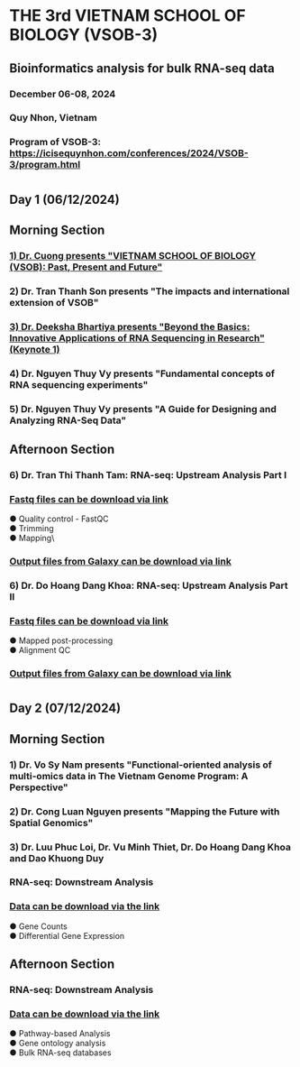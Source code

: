 # THE 3rd VIETNAM SCHOOL OF BIOLOGY (VSOB-3)
## Bioinformatics analysis for bulk RNA-seq data
### December 06-08, 2024 
### Quy Nhon, Vietnam
### Program of VSOB-3: https://icisequynhon.com/conferences/2024/VSOB-3/program.html

#
## Day 1 (06/12/2024)
## Morning Section
### [**1) Dr. Cuong presents "VIETNAM SCHOOL OF BIOLOGY (VSOB): Past, Present and Future"**](https://github.com/luuloi/VSOB3_bulk_RNA-seq/blob/d29ef639ea3bae0c557753d6c8d4ef70033b8224/Day1_20241206/VSOB-intro_Dr_Cuong.pdf)
### 2) Dr. Tran Thanh Son presents "The impacts and international extension of VSOB"
### [**3) Dr. Deeksha Bhartiya presents "Beyond the Basics: Innovative Applications of RNA Sequencing in Research" (Keynote 1)**](https://github.com/luuloi/VSOB3_bulk_RNA-seq/blob/d29ef639ea3bae0c557753d6c8d4ef70033b8224/Day1_20241206/)
### 4) Dr. Nguyen Thuy Vy presents "Fundamental concepts of RNA sequencing experiments"
### 5) Dr. Nguyen Thuy Vy presents "A Guide for Designing and Analyzing RNA-Seq Data"
## Afternoon Section
### 6) Dr. Tran Thi Thanh Tam: RNA-seq: Upstream Analysis Part I
### [**Fastq files can be download via link**](https://drive.google.com/drive/folders/14k-lzmrjOdmzaA2a6vyQZwnoL6i_ABEa?usp=sharing)
● Quality control - FastQC\
● Trimming\
● Mapping\
### [**Output files from Galaxy can be download via link**](https://usegalaxy.org.au/u/tam-tran/h/rnasequpstreamtest)
### 6) Dr. Do Hoang Dang Khoa: RNA-seq: Upstream Analysis Part II
### [**Fastq files can be download via link**](https://drive.google.com/drive/folders/14k-lzmrjOdmzaA2a6vyQZwnoL6i_ABEa?usp=sharing)
● Mapped post-processing\
● Alignment QC
### [**Output files from Galaxy can be download via link**](https://usegalaxy.org.au/u/tam-tran/h/rnasequpstreamtest)
#
#
## Day 2 (07/12/2024)
## Morning Section
### 1) Dr. Vo Sy Nam presents "Functional-oriented analysis of multi-omics data in The Vietnam Genome Program: A Perspective"
### 2) Dr. Cong Luan Nguyen presents "Mapping the Future with Spatial Genomics"
### 3) Dr. Luu Phuc Loi, Dr. Vu Minh Thiet, Dr. Do Hoang Dang Khoa and Dao Khuong Duy
### RNA-seq: Downstream Analysis
### [**Data can be download via the link**](https://drive.google.com/drive/folders/18MYkREbWRh5JZLFii8jJQ7_4RfT8qa0z?usp=sharing)
● Gene Counts\
● Differential Gene Expression
## Afternoon Section
### RNA-seq: Downstream Analysis
### [**Data can be download via the link**](https://drive.google.com/drive/folders/18MYkREbWRh5JZLFii8jJQ7_4RfT8qa0z?usp=sharing)
● Pathway-based Analysis\
● Gene ontology analysis\
● Bulk RNA-seq databases

